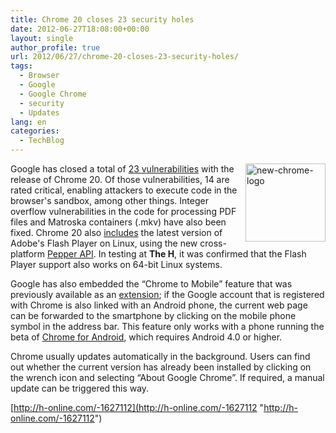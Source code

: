 ```yaml
---
title: Chrome 20 closes 23 security holes
date: 2012-06-27T18:08:00+00:00
layout: single
author_profile: true
url: 2012/06/27/chrome-20-closes-23-security-holes/
tags:
  - Browser
  - Google
  - Google Chrome
  - security
  - Updates
lang: en
categories: 
  - TechBlog
---
```

<a href="http://lh3.ggpht.com/-5tLk-1Q69IY/T-tFBEJLVMI/AAAAAAAAGYw/qorAPNz8kiM/s1600-h/new-chrome-logo%25255B2%25255D.png" target="_blank"><img title="new-chrome-logo" border="0" alt="new-chrome-logo" align="right" src="http://lh6.ggpht.com/-Xgvi12eO5rY/T-tFG3FLfuI/AAAAAAAAGY4/o_PyS513zxc/new-chrome-logo_thumb.png?imgmax=800" width="128" height="125" /></a>Google has closed a total of [23 vulnerabilities](http://googlechromereleases.blogspot.com/2012/06/stable-channel-update_26.html) with the release of Chrome 20. Of those vulnerabilities, 14 are rated critical, enabling attackers to execute code in the browser's sandbox, among other things. Integer overflow vulnerabilities in the code for processing PDF files and Matroska containers (.mkv) have also been fixed. Chrome 20 also [includes](http://support.google.com/chrome/bin/answer.py?hl=en&answer=108086) the latest version of Adobe's Flash Player on Linux, using the new cross-platform [Pepper API](https://developers.google.com/native-client/). In testing at **The H**, it was confirmed that the Flash Player support also works on 64-bit Linux systems. 

Google has also embedded the “Chrome to Mobile” feature that was previously available as an [extension](https://chrome.google.com/webstore/detail/idknbmbdnapjicclomlijcgfpikmndhd); if the Google account that is registered with Chrome is also linked with an Android phone, the current web page can be forwarded to the smartphone by clicking on the mobile phone symbol in the address bar. This feature only works with a phone running the beta of [Chrome for Android](https://www.google.com/intl/en/chrome/android/features.html), which requires Android 4.0 or higher. 

Chrome usually updates automatically in the background. Users can find out whether the current version has already been installed by clicking on the wrench icon and selecting “About Google Chrome”. If required, a manual update can be triggered this way.

[http://h-online.com/-1627112](http://h-online.com/-1627112 "http://h-online.com/-1627112")